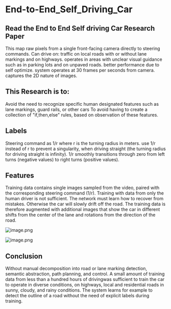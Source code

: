 # End-to-End_Self_Driving_Car
## Read the End to End Self driving Car Research Paper
This map raw pixels from a single front-facing camera directly to steering
commands.
Can drive on: traffic on local roads with or without lane markings 
and on highways.
operates in areas with unclear visual guidance such as in parking
lots and on unpaved roads.
better performance due to self optimize.
system operates at 30 frames per seconds from camera.
captures the 2D nature of images.
## This Research is to:
Avoid the need to recognize specific human 
designated features such as lane markings, guard rails, or other cars 
To avoid having to create a collection of "if,then,else" rules, based on observation of these features.
## Labels
Steering command as 1/r where r is the turning radius in meters. 
use 1/r instead of r to prevent a singularity, when driving straight (the turning radius for driving straight is infinity). 
1/r smoothly transitions through zero from left turns (negative values) to right turns (positive values).
## Features
Training data contains single images sampled from the video, paired with the corresponding steering command (1/r). 
Training with data from only the human driver is not sufficient.
The network must learn how to recover from mistakes. Otherwise the car will slowly drift off the road. 
The training data is therefore augmented with additional images that show the car in different shifts from the center of the lane and rotations from the direction of the road.

![image.png](attachment:image.png)

![image.png](attachment:image.png)
## Conclusion
Without manual decomposition into road or lane marking detection, semantic abstraction, path planning, and control.
A small amount of training data from less than a hundred hours of drivingwas sufficient to train the car to operate in diverse conditions, on highways, local and residential roads in sunny, cloudy, and rainy conditions.
The system learns for example to detect the outline of a road without the need of explicit labels during training.
